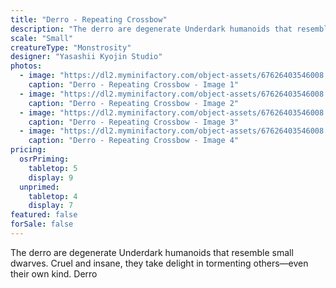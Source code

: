 ```yaml
---
title: "Derro - Repeating Crossbow"
description: "The derro are degenerate Underdark humanoids that resemble small dwarves. Cruel and insane, they take delight in tormenting others—even their own kind. Derro"
scale: "Small"
creatureType: "Monstrosity"
designer: "Yasashii Kyojin Studio"
photos:
  - image: "https://dl2.myminifactory.com/object-assets/67626403546008.88729958/images/720X720-Derro_01_PS.jpg"
    caption: "Derro - Repeating Crossbow - Image 1"
  - image: "https://dl2.myminifactory.com/object-assets/67626403546008.88729958/images/720X720-Derro_01_SCALE.jpg"
    caption: "Derro - Repeating Crossbow - Image 2"
  - image: "https://dl2.myminifactory.com/object-assets/67626403546008.88729958/images/720X720-Derro_01_C.jpg"
    caption: "Derro - Repeating Crossbow - Image 3"
  - image: "https://dl2.myminifactory.com/object-assets/67626403546008.88729958/images/720X720-Derro_01_B.jpg"
    caption: "Derro - Repeating Crossbow - Image 4"
pricing:
  osrPriming:
    tabletop: 5
    display: 9
  unprimed:
    tabletop: 4
    display: 7
featured: false
forSale: false
---
```


The derro are degenerate Underdark humanoids that resemble small dwarves. Cruel and insane, they take delight in tormenting others—even their own kind. Derro